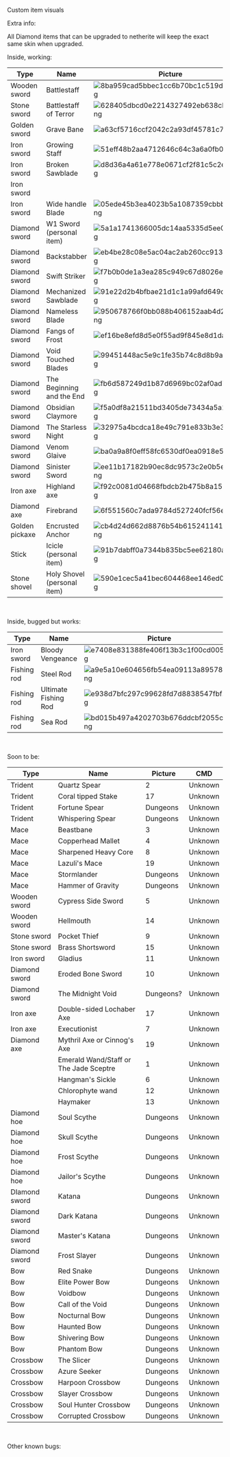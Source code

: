 Custom item visuals

Extra info:

All Diamond items that can be upgraded to netherite will keep the exact same skin when upgraded.

Inside, working:

| Type | Name | Picture | CMD |
| --- | --- | --- | --- |
| Wooden sword | Battlestaff | ![8ba959cad5bbec1cc6b70bc1c519d5d4.png](file:///C:/Users/Lars/.config/joplin-desktop/resources/2090f4d4d1f742d79ea4f18f783e8121.png) | 1001 |
| Stone sword | Battlestaff of Terror | ![628405dbcd0e2214327492eb638cb1d1.png](file:///C:/Users/Lars/.config/joplin-desktop/resources/66f2ebab8a77442f84b3ce09a2bae518.png) | 1001 |
| Golden sword | Grave Bane | ![a63cf5716ccf2042c2a93df45781c749.png](file:///C:/Users/Lars/.config/joplin-desktop/resources/373a72491639484d8995b996be1a436c.png) | 1001 |
| Iron sword | Growing Staff | ![51eff48b2aa4712646c64c3a6a0fb072.png](file:///C:/Users/Lars/.config/joplin-desktop/resources/3a84e73252eb4b518ea200586bbff387.png) | 1001 |
| Iron sword | Broken Sawblade | ![d8d36a4a61e778e0671cf2f81c5c2ed6.png](file:///C:/Users/Lars/.config/joplin-desktop/resources/d2f9748fd28c429a8a29e05372c0d553.png) | 1002 |
| Iron sword |     |     | 1003 |
| Iron sword | Wide handle Blade | ![05ede45b3ea4023b5a1087359cbbbe76.png](file:///C:/Users/Lars/.config/joplin-desktop/resources/91f7c7befa8a44af8c4a696b13a0efb2.png) | 1004 |
| Diamond sword | W1 Sword (personal item) | ![5a1a1741366005dc14aa5335d5ee0df5.png](file:///C:/Users/Lars/.config/joplin-desktop/resources/457b965685074fcd9f26ba3a758a7cb3.png) | 1001 |
| Diamond sword | Backstabber | ![eb4be28c08e5ac04ac2ab260cc913cc1.png](file:///C:/Users/Lars/.config/joplin-desktop/resources/4dc139e23d4944eaa4a2e838f614402b.png) | 1002 |
| Diamond sword | Swift Striker | ![f7b0b0de1a3ea285c949c67d8026ed50.png](file:///C:/Users/Lars/.config/joplin-desktop/resources/9224a93673dc40ffa63588e3211904db.png) | 1003 |
| Diamond sword | Mechanized Sawblade | ![91e22d2b4bfbae21d1c1a99afd649d78.png](file:///C:/Users/Lars/.config/joplin-desktop/resources/72d50fac87b5499ebc75277c1b614bea.png) | 1004 |
| Diamond sword | Nameless Blade | ![950678766f0bb088b406152aab4d20d2.png](file:///C:/Users/Lars/.config/joplin-desktop/resources/95974041e181423f89ceb641fe8ca879.png) | 1005 |
| Diamond sword | Fangs of Frost | ![ef16be8efd8d5e0f55ad9f845e8d1da8.png](file:///C:/Users/Lars/.config/joplin-desktop/resources/5859beb969b84ad48cedf9d269b180d8.png) | 1006 |
| Diamond sword | Void Touched Blades | ![99451448ac5e9c1fe35b74c8d8b9a32d.png](file:///C:/Users/Lars/.config/joplin-desktop/resources/fbcc112ca317456e8f949abbb2d82f16.png) | 1007 |
| Diamond sword | The Beginning and the End | ![fb6d587249d1b87d6969bc02af0ad7cb.png](file:///C:/Users/Lars/.config/joplin-desktop/resources/2b693e3b5fe34117adaf72a64af2a0ce.png) | 1008 |
| Diamond sword | Obsidian Claymore | ![f5a0df8a21511bd3405de73434a5a119.png](file:///C:/Users/Lars/.config/joplin-desktop/resources/ebd7b57e3ba647839efa5c86aff7616d.png) | 1009 |
| Diamond sword | The Starless Night | ![32975a4bcdca18e49c791e833b3e3c6b.png](file:///C:/Users/Lars/.config/joplin-desktop/resources/b3ff06d1ed554827833cdbc42846a01f.png) | 1010 |
| Diamond sword | Venom Glaive | ![ba0a9a8f0eff58fc6530df0ea0918e53.png](file:///C:/Users/Lars/.config/joplin-desktop/resources/109fe175b05944ae81afe02afcb90e76.png) | 1011 |
| Diamond sword | Sinister Sword | ![ee11b17182b90ec8dc9573c2e0b5ec58.png](file:///C:/Users/Lars/.config/joplin-desktop/resources/f2068e96bd0f4222a0b9154a706cf9e5.png) | 1012 |
| Iron axe | Highland axe | ![f92c0081d04668fbdcb2b475b8a152cd.png](file:///C:/Users/Lars/.config/joplin-desktop/resources/9fe2dbd7774540f283a2c4a7050a16e6.png) | 1001 |
| Diamond axe | Firebrand | ![6f551560c7ada9784d527240fcf56e5f.png](file:///C:/Users/Lars/.config/joplin-desktop/resources/fc7bb0e791d340f7bbaf19114df512a9.png) | 1001 |
| Golden pickaxe | Encrusted Anchor | ![cb4d24d662d8876b54b6152411411ba8.png](file:///C:/Users/Lars/.config/joplin-desktop/resources/f393d9e8c2804d0eb598b1919639f593.png) | 1001 |
| Stick | Icicle (personal item) | ![91b7dabff0a7344b835bc5ee62180ac5.png](file:///C:/Users/Lars/.config/joplin-desktop/resources/74fb612d325a4e2ba85ce7fd9d887b32.png) | 1001 |
| Stone shovel | Holy Shovel (personal item) | ![590e1cec5a41bec604468ee146ed0d39.png](file:///C:/Users/Lars/.config/joplin-desktop/resources/e8d57701b00e4f13b0ec34265bb9f917.png) | 1001 |

&nbsp;

Inside, bugged but works:

| Type | Name | Picture | CMD |
| --- | --- | --- | --- |
| Iron sword | Bloody Vengeance | ![e7408e831388fe406f13b3c1f00cd005.png](file:///C:/Users/Lars/.config/joplin-desktop/resources/f33a4242d136413cba4e4f455e3aa544.png) | 1003 |
| Fishing rod | Steel Rod | ![a9e5a10e604656fb54ea09113a89578a.png](file:///C:/Users/Lars/.config/joplin-desktop/resources/c4925dbcedb542ffab5c7cb9eb583dde.png) | 1001 |
| Fishing rod | Ultimate Fishing Rod | ![e938d7bfc297c99628fd7d8838547fbf.png](file:///C:/Users/Lars/.config/joplin-desktop/resources/ca63b1972e3946769594bd76d4ce828f.png) | 1002 |
| Fishing rod | Sea Rod | ![bd015b497a4202703b676ddcbf2055ca.png](file:///C:/Users/Lars/.config/joplin-desktop/resources/c432dff93dd043faa2f672d5fea708f8.png) | 1003 |

&nbsp;

Soon to be:

| Type | Name | Picture | CMD |
| --- | --- | --- | --- |
| Trident | Quartz Spear | 2   | Unknown |
| Trident | Coral tipped Stake | 17  | Unknown |
| Trident | Fortune Spear | Dungeons | Unknown |
| Trident | Whispering Spear | Dungeons | Unknown |
| Mace | Beastbane | 3   | Unknown |
| Mace | Copperhead Mallet | 4   | Unknown |
| Mace | Sharpened Heavy Core | 8   | Unknown |
| Mace | Lazuli's Mace | 19  | Unknown |
| Mace | Stormlander | Dungeons | Unknown |
| Mace | Hammer of Gravity | Dungeons | Unknown |
| Wooden sword | Cypress Side Sword | 5   | Unknown |
| Wooden sword | Hellmouth | 14  | Unknown |
| Stone sword | Pocket Thief | 9   | Unknown |
| Stone sword | Brass Shortsword | 15  | Unknown |
| Iron sword | Gladius | 11  | Unknown |
| Diamond sword | Eroded Bone Sword | 10  | Unknown |
| Diamond sword | The Midnight Void | Dungeons? | Unknown |
| Iron axe | Double-sided Lochaber Axe | 17  | Unknown |
| Iron axe | Executionist | 7   | Unknown |
| Diamond axe | Mythril Axe or Cinnog's Axe | 19  | Unknown |
|     | Emerald Wand/Staff or The Jade Sceptre | 1   | Unknown |
|     | Hangman's Sickle | 6   | Unknown |
|     | Chlorophyte wand | 12  | Unknown |
|     | Haymaker | 13  | Unknown |
| Diamond hoe | Soul Scythe | Dungeons | Unknown |
| Diamond hoe | Skull Scythe | Dungeons | Unknown |
| Diamond hoe | Frost Scythe | Dungeons | Unknown |
| Diamond hoe | Jailor's Scythe | Dungeons | Unknown |
| DIamond sword | Katana | Dungeons | Unknown |
| Diamond sword | Dark Katana | Dungeons | Unknown |
| Diamond sword | Master's Katana | Dungeons | Unknown |
| Diamond sword | Frost Slayer | Dungeons | Unknown |
| Bow | Red Snake | Dungeons | Unknown |
| Bow | Elite Power Bow | Dungeons | Unknown |
| Bow | Voidbow | Dungeons | Unknown |
| Bow | Call of the Void | Dungeons | Unknown |
| Bow | Nocturnal Bow | Dungeons | Unknown |
| Bow | Haunted Bow | Dungeons | Unknown |
| Bow | Shivering Bow | Dungeons | Unknown |
| Bow | Phantom Bow | Dungeons | Unknown |
| Crossbow | The Slicer | Dungeons | Unknown |
| Crossbow | Azure Seeker | Dungeons | Unknown |
| Crossbow | Harpoon Crossbow | Dungeons | Unknown |
| Crossbow | Slayer Crossbow | Dungeons | Unknown |
| Crossbow | Soul Hunter Crossbow | Dungeons | Unknown |
| Crossbow | Corrupted Crossbow | Dungeons | Unknown |

&nbsp;

Other known bugs:
